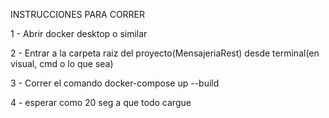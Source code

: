 INSTRUCCIONES PARA CORRER

1 - Abrir docker desktop o similar



2 - Entrar a la carpeta raiz del proyecto(MensajeriaRest) desde terminal(en visual, cmd o lo que sea)



3 - Correr el comando docker-compose up --build



4 - esperar como 20 seg a que todo cargue
